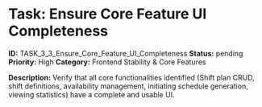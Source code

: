 # Task: Ensure Core Feature UI Completeness

**ID:** TASK_3_3_Ensure_Core_Feature_UI_Completeness
**Status:** pending
**Priority:** High
**Category:** Frontend Stability & Core Features

**Description:**
Verify that all core functionalities identified (Shift plan CRUD, shift definitions, availability management, initiating schedule generation, viewing statistics) have a complete and usable UI.

